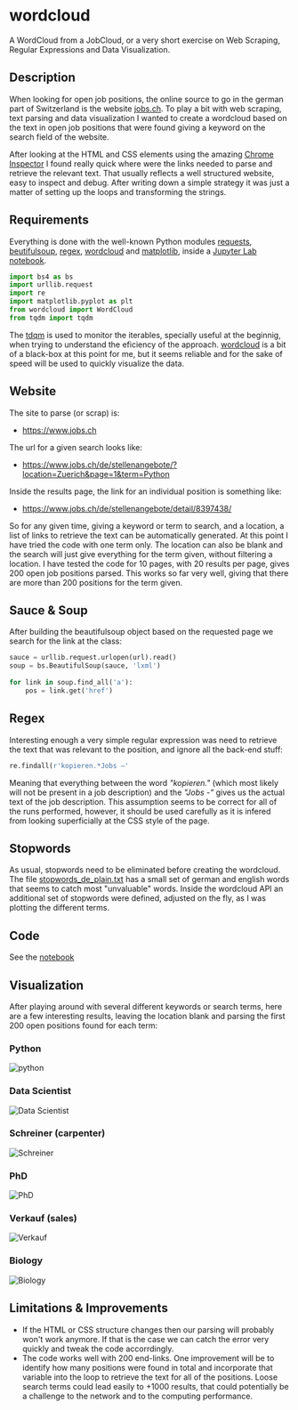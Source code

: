 # wordcloud
A WordCloud from a JobCloud, or a very short exercise on Web Scraping, Regular Expressions and Data Visualization.

## Description
When looking for open job positions, the online source to go in the german part of Switzerland is the website [jobs.ch](https://www.jobs.ch/de/). To play a bit with web scraping, text parsing and data visualization I wanted to create a wordcloud based on the text in open job positions that were found giving a keyword on the search field of the website. 

After looking at the HTML and CSS elements using the amazing [Chrome Inspector](https://developers.google.com/web/tools/chrome-devtools/) I found really quick where were the links needed to parse and retrieve the relevant text. That usually reflects a well structured website, easy to inspect and debug. After writing down a simple strategy it was just a matter of setting up the loops and transforming the strings. 

## Requirements
Everything is done with the well-known Python modules [requests](https://docs.python.org/3/library/urllib.request.html), [beutifulsoup](https://www.crummy.com/software/BeautifulSoup/bs4/doc/), [regex](https://docs.python.org/3/library/re.html), [wordcloud](https://github.com/amueller/word_cloud) and [matplotlib](https://matplotlib.org/), inside a [Jupyter Lab notebook](https://github.com/jupyterlab/jupyterlab). 

```python
import bs4 as bs
import urllib.request
import re
import matplotlib.pyplot as plt
from wordcloud import WordCloud
from tqdm import tqdm
```
The [tdqm](https://github.com/noamraph/tqdm) is used to monitor the iterables, specially useful at the beginnig, when trying to understand the eficiency of the approach. [wordcloud](https://github.com/amueller/word_cloud) is a bit of a black-box at this point for me, but it seems reliable and for the sake of speed will be used to quickly visualize the data. 

## Website
The site to parse (or scrap) is:
* https://www.jobs.ch 

The url for a given search looks like:
* https://www.jobs.ch/de/stellenangebote/?location=Zuerich&page=1&term=Python 

Inside the results page, the link for an individual position is something like:
* https://www.jobs.ch/de/stellenangebote/detail/8397438/

So for any given time, giving a keyword or term to search, and a location, a list of links to retrieve the text can be automatically generated. At this point I have tried the code with one term only. The location can also be blank and the search will just give everything for the term given, without filtering a location. I have tested the code for 10 pages, with 20 results per page, gives 200 open job positions parsed. This works so far very well, giving that there are more than 200 positions for the term given.

## Sauce & Soup
After building the beautifulsoup object based on the requested page we search for the link at the class:

```python
sauce = urllib.request.urlopen(url).read()
soup = bs.BeautifulSoup(sauce, 'lxml')
    
for link in soup.find_all('a'):
    pos = link.get('href')
```

## Regex
Interesting enough a very simple regular expression was need to retrieve the text that was relevant to the position, and ignore all the back-end stuff:

```python
re.findall(r'kopieren.*Jobs —'
```

Meaning that everything between the word *"kopieren."* (which most likely will not be present in a job description) and the *"Jobs -"* gives us the actual text of the job description. This assumption seems to be correct for all of the runs performed, however, it should be used carefully as it is infered from looking superficially at the CSS style of the page.

## Stopwords
As usual, stopwords need to be eliminated before creating the wordcloud. The file [stopwords_de_plain.txt](https://github.com/pandastrail/wordcloud/blob/master/stopwords_de_plain.txt) has a small set of german and english words that seems to catch most "unvaluable" words. Inside the wordcloud API an additional set of stopwords were defined, adjusted on the fly, as I was plotting the different terms.

## Code
See the [notebook](https://github.com/pandastrail/wordcloud/blob/master/wordcloud.ipynb)

## Visualization
After playing around with several different keywords or search terms, here are a few interesting results, leaving the location blank and parsing the first 200 open positions found for each term:

### Python
![python](https://github.com/pandastrail/wordcloud/blob/master/python.png "wordcloud for term python")

### Data Scientist
![Data Scientist](https://github.com/pandastrail/wordcloud/blob/master/data%2Bscientist.png "wordcloud for term data+scientist")

### Schreiner (carpenter)
![Schreiner](https://github.com/pandastrail/wordcloud/blob/master/schreiner.png "wordcloud for term schreiner")

### PhD
![PhD](https://github.com/pandastrail/wordcloud/blob/master/phd.png "wordcloud for term phd")

### Verkauf (sales)
![Verkauf](https://github.com/pandastrail/wordcloud/blob/master/verkauf.png "wordcloud for term verkauf")

### Biology
![Biology](https://github.com/pandastrail/wordcloud/blob/master/biology_rev.png "wordcloud for term biology")

## Limitations & Improvements
* If the HTML or CSS structure changes then our parsing will probably won't work anymore. If that is the case we can catch the error very quickly and tweak the code accorrdingly.
* The code works well with 200 end-links. One improvement will be to identify how many positions were found in total and incorporate that variable into the loop to retrieve the text for all of the positions. Loose search terms could lead easily to +1000 results, that could potentially be a challenge to the network and to the computing performance.
